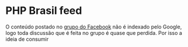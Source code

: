 PHP Brasil feed
===============

O conteúdo postado no [grupo do Facebook](https://www.facebook.com/groups/nao.tem.biscoito/) não é indexado pelo Google, logo toda discussão que é feita no grupo é quase que perdida. Por isso a ideia de consumir 
